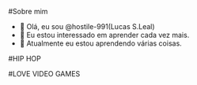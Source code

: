 #Sobre mim

- 👋 Olá, eu sou @hostile-991(Lucas S.Leal)
- 👀 Eu estou interessado em aprender cada vez mais.
- 🌱 Atualmente eu estou aprendendo várias coisas.

#HIP HOP

#LOVE VIDEO GAMES
